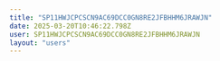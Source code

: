 ```yaml
---
title: "SP11HWJCPCSCN9AC69DCC0GN8RE2JFBHHM6JRAWJN"
date: 2025-03-20T10:46:22.798Z
user: SP11HWJCPCSCN9AC69DCC0GN8RE2JFBHHM6JRAWJN
layout: "users"
---
```

    